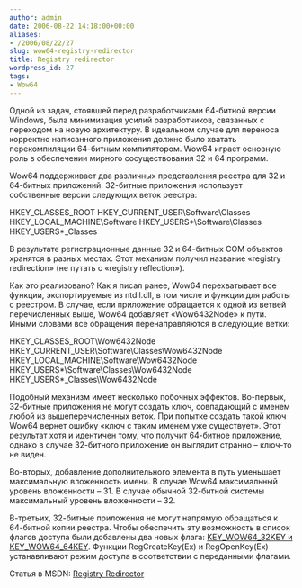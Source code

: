 ```yaml
---
author: admin
date: 2006-08-22 14:18:00+00:00
aliases:
- /2006/08/22/27
slug: wow64-registry-redirector
title: Registry redirector
wordpress_id: 27
tags:
- Wow64
---
```


Одной из задач, стоявшей перед разработчиками 64-битной версии Windows, была минимизация усилий разработчиков, связанных с переходом на новую архитектуру. В идеальном случае для переноса корректно написанного приложения должно было хватать перекомпиляции 64-битным компилятором. Wow64 играет основную роль в обеспечении мирного сосуществования 32 и 64 программ.

Wow64 поддерживает два различных представления реестра для 32 и 64-битных приложений. 32-битные приложения использует собственные версии следующих веток реестра:

HKEY_CLASSES_ROOT
HKEY_CURRENT_USER\Software\Classes
HKEY_LOCAL_MACHINE\Software
HKEY_USERS\*\Software\Classes
HKEY_USERS\*_Classes

В результате регистрационные данные 32 и 64-битных COM объектов хранятся в разных местах. Этот механизм получил название «registry redirection» (не путать с «registry reflection»).

Как это реализовано? Как я писал ранее, Wow64 перехватывает все функции, экспортируемые из ntdll.dll, в том числе и функции для работы с реестром. В случае, если приложение обращается к одной из ветвей перечисленных выше, Wow64 добавляет «Wow6432Node» к пути. Иными словами все обращения перенаправляются в следующие ветки:

HKEY_CLASSES_ROOT\Wow6432Node
HKEY_CURRENT_USER\Software\Classes\Wow6432Node
HKEY_LOCAL_MACHINE\Software\Wow6432Node
HKEY_USERS\*\Software\Classes\Wow6432Node
HKEY_USERS\*_Classes\Wow6432Node

Подобный механизм имеет несколько побочных эффектов. Во-первых, 32-битные приложения не могут создать ключ, совпадающий с именем любой из вышеперечисленных веток. При попытке создать такой ключ Wow64 вернет ошибку «ключ с таким именем уже существует». Этот результат хотя и идентичен тому, что получит 64-битное приложение, однако в случае 32-битного приложение он выглядит странно – ключ-то не виден.

Во-вторых, добавление дополнительного элемента в путь уменьшает максимальную вложенность имени. В случае Wow64 максимальный уровень вложенности – 31. В случае обычной 32-битной системы максимальный уровень вложенности – 32.

В-третьих, 32-битные приложения не могут напрямую обращаться к 64-битной копии реестра. Чтобы обеспечить эту возможность в список флагов доступа были добавлены два новых флага: [KEY_WOW64_32KEY и KEY_WOW64_64KEY](http://windowssdk.msdn.microsoft.com/en-us/library/ms724878.aspx). Функции RegCreateKey(Ex) и RegOpenKey(Ex) устанавливают режим доступа в соответствии с переданными флагами.

Статья в MSDN: [Registry Redirector](http://windowssdk.msdn.microsoft.com/en-us/library/ms775187.aspx)
